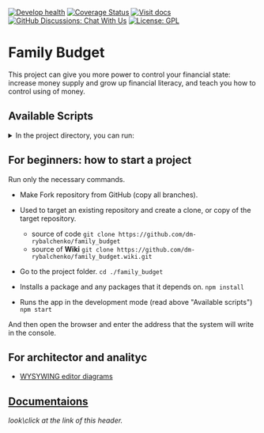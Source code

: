 [![Develop health](https://github.com/dm-rybalchenko/family_budget/actions/workflows/review.yml/badge.svg?branch=develop)](https://github.com/dm-rybalchenko/family_budget/actions/workflows/review.yml)
[![Coverage Status](https://coveralls.io/repos/github/dm-rybalchenko/family_budget/badge.svg?branch=develop)](https://coveralls.io/github/dm-rybalchenko/family_budget?branch=develop)
[![Visit docs](https://img.shields.io/badge/docs-visit%20site-orange)](https://formidable.com/open-source/family_budget/wiki/)
[<img alt="GitHub Discussions: Chat With Us" src="https://badgen.net/badge/discussions/chat%20with%20us/purple" />](https://github.com/dm-rybalchenko/family_budget/discussions)
[![License: GPL](https://img.shields.io/badge/License-GPL-yellow.svg)](LICENSE)

# Family Budget

This project can give you more power to control your financial state: increase money supply and grow up financial
literacy, and teach you how to control using of money.

## Available Scripts

<details>
<summary>In the project directory, you can run:</summary>

### `npm start`

Runs the app in the development mode.\
Open [http://localhost:3000](http://localhost:3000) to view it in the browser.

The page will reload if you make edits.\
You will also see any lint errors in the console.

### `npm test`

Launches the test runner in the interactive watch mode.\
See the section about [running tests](https://facebook.github.io/create-react-app/docs/running-tests) for more
information.

### `npm run build`

Builds the app for production to the `build` folder.\
It correctly bundles React in production mode and optimizes the build for the best performance.

The build is minified and the filenames include the hashes.\
Your app is ready to be deployed!

See the section about [deployment](https://facebook.github.io/create-react-app/docs/deployment) for more information.

### `npm run eject`

**Note: this is a one-way operation. Once you `eject`, you can’t go back!**

If you aren’t satisfied with the build tool and configuration choices, you can `eject` at any time. This command will
remove the single build dependency from your project.

Instead, it will copy all the configuration files and the transitive dependencies (webpack, Babel, ESLint, etc) right
into your project so you have full control over them. All of the commands except `eject` will still work, but they will
point to the copied scripts so you can tweak them. At this point you’re on your own.

You don’t have to ever use `eject`. The curated feature set is suitable for small and middle deployments, and you
shouldn’t feel obligated to use this feature. However we understand that this tool wouldn’t be useful if you couldn’t
customize it when you are ready for it.

### `npm run storybook`

To start on localhost:6006 a server with a storybook project - list of ui components with a documentation and some user
case scenarios.
</details>

## For beginners: how to start a project

Run only the necessary commands.

- Make Fork repository from GitHub (copy all branches).

- Used to target an existing repository and create a clone, or copy of the target repository.
    - source of code ```git clone https://github.com/dm-rybalchenko/family_budget```
    - source of **Wiki** ```git clone https://github.com/dm-rybalchenko/family_budget.wiki.git```

- Go to the project folder.
  ```cd ./family_budget```

- Installs a package and any packages that it depends on.
  ```npm install```

- Runs the app in the development mode (read above "Available scripts")
  ```npm start```

And then open the browser and enter the address that the system will write in the console.

## For architector and analityc

- [WYSYWING editor diagrams](https://app.diagrams.net/?src=about)

## [Documentaions](docs/index.md)

*look\click at the link of this header.*
